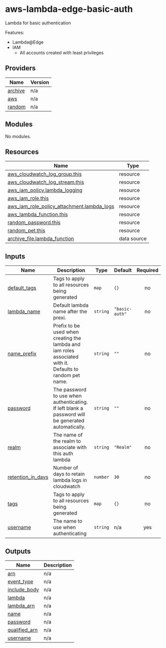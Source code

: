 <!--- BEGIN_TF_DOCS --->
# aws-lambda-edge-basic-auth

Lambda for basic authentication

Features:
- Lambda@Edge
- IAM
    - All accounts created with least privileges

## Providers

| Name | Version |
|------|---------|
| <a name="provider_archive"></a> [archive](#provider\_archive) | n/a |
| <a name="provider_aws"></a> [aws](#provider\_aws) | n/a |
| <a name="provider_random"></a> [random](#provider\_random) | n/a |

## Modules

No modules.

## Resources

| Name | Type |
|------|------|
| [aws_cloudwatch_log_group.this](https://registry.terraform.io/providers/hashicorp/aws/latest/docs/resources/cloudwatch_log_group) | resource |
| [aws_cloudwatch_log_stream.this](https://registry.terraform.io/providers/hashicorp/aws/latest/docs/resources/cloudwatch_log_stream) | resource |
| [aws_iam_policy.lambda_logging](https://registry.terraform.io/providers/hashicorp/aws/latest/docs/resources/iam_policy) | resource |
| [aws_iam_role.this](https://registry.terraform.io/providers/hashicorp/aws/latest/docs/resources/iam_role) | resource |
| [aws_iam_role_policy_attachment.lambda_logs](https://registry.terraform.io/providers/hashicorp/aws/latest/docs/resources/iam_role_policy_attachment) | resource |
| [aws_lambda_function.this](https://registry.terraform.io/providers/hashicorp/aws/latest/docs/resources/lambda_function) | resource |
| [random_password.this](https://registry.terraform.io/providers/hashicorp/random/latest/docs/resources/password) | resource |
| [random_pet.this](https://registry.terraform.io/providers/hashicorp/random/latest/docs/resources/pet) | resource |
| [archive_file.lambda_function](https://registry.terraform.io/providers/hashicorp/archive/latest/docs/data-sources/file) | data source |

## Inputs

| Name | Description | Type | Default | Required |
|------|-------------|------|---------|:--------:|
| <a name="input_default_tags"></a> [default\_tags](#input\_default\_tags) | Tags to apply to all resources being generated | `map` | `{}` | no |
| <a name="input_lambda_name"></a> [lambda\_name](#input\_lambda\_name) | Default lambda name after the prexi. | `string` | `"basic-auth"` | no |
| <a name="input_name_prefix"></a> [name\_prefix](#input\_name\_prefix) | Prefix to be used when creating the lambda and iam roles associated with it. Defaults to random pet name. | `string` | `""` | no |
| <a name="input_password"></a> [password](#input\_password) | The password to use when authenticating. If left blank a password will be generated automatically. | `string` | `""` | no |
| <a name="input_realm"></a> [realm](#input\_realm) | The name of the realm to associate with this auth lambda | `string` | `"Realm"` | no |
| <a name="input_retention_in_days"></a> [retention\_in\_days](#input\_retention\_in\_days) | Number of days to retain lambda logs in cloudwatch | `number` | `30` | no |
| <a name="input_tags"></a> [tags](#input\_tags) | Tags to apply to all resources being generated | `map` | `{}` | no |
| <a name="input_username"></a> [username](#input\_username) | The name to use when authenticating | `string` | n/a | yes |

## Outputs

| Name | Description |
|------|-------------|
| <a name="output_arn"></a> [arn](#output\_arn) | n/a |
| <a name="output_event_type"></a> [event\_type](#output\_event\_type) | n/a |
| <a name="output_include_body"></a> [include\_body](#output\_include\_body) | n/a |
| <a name="output_lambda"></a> [lambda](#output\_lambda) | n/a |
| <a name="output_lambda_arn"></a> [lambda\_arn](#output\_lambda\_arn) | n/a |
| <a name="output_name"></a> [name](#output\_name) | n/a |
| <a name="output_password"></a> [password](#output\_password) | n/a |
| <a name="output_qualified_arn"></a> [qualified\_arn](#output\_qualified\_arn) | n/a |
| <a name="output_username"></a> [username](#output\_username) | n/a |

<!--- END_TF_DOCS --->
